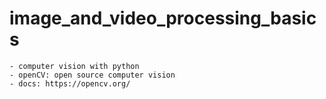 # image_and_video_processing_basics
    - computer vision with python
    - openCV: open source computer vision
    - docs: https://opencv.org/

